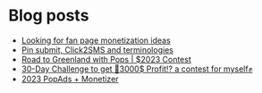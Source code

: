 # Blog posts
<!-- BLOG-POST-LIST:START -->
- [Looking for fan page monetization ideas](https://afflift.com/f/threads/looking-for-fan-page-monetization-ideas.10240/)
- [Pin submit, Click2SMS and terminologies](https://afflift.com/f/threads/pin-submit-click2sms-and-terminologies.10243/)
- [Road to Greenland with Pops | $2023 Contest](https://afflift.com/f/threads/road-to-greenland-with-pops-2023-contest.10201/)
- [30-Day Challenge to get 🎯3000$ Profit⁉ a contest for myself✊](https://afflift.com/f/threads/30-day-challenge-to-get-%F0%9F%8E%AF3000-profit%E2%81%89-a-contest-for-myself%E2%9C%8A.9419/)
- [2023 PopAds + Monetizer](https://afflift.com/f/threads/2023-popads-monetizer.10185/)
<!-- BLOG-POST-LIST:END -->
